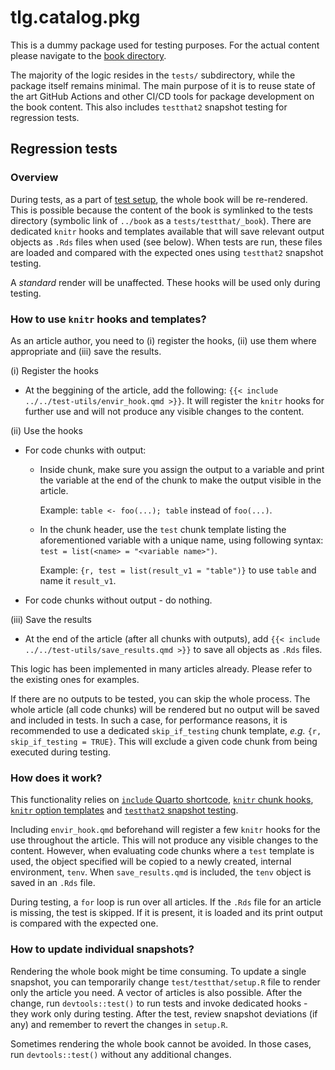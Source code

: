 # tlg.catalog.pkg

This is a dummy package used for testing purposes. For the actual content please navigate to the [book directory](../book).

The majority of the logic resides in the `tests/` subdirectory, while the package itself remains minimal.
The main purpose of it is to reuse state of the art GitHub Actions and other CI/CD tools for package development on the book content.
This also includes `testthat2` snapshot testing for regression tests.

## Regression tests

### Overview

During tests, as a part of [test setup](./tests/testthat/setup.R), the whole book will be re-rendered.
This is possible because the content of the book is symlinked to the tests directory (symbolic link of `../book` as a `tests/testthat/_book`).
There are dedicated `knitr` hooks and templates available that will save relevant output objects as `.Rds` files when used (see below).
When tests are run, these files are loaded and compared with the expected ones using `testthat2` snapshot testing.

A _standard_ render will be unaffected. These hooks will be used only during testing.

### How to use `knitr` hooks and templates?

As an article author, you need to (i) register the hooks, (ii) use them where appropriate and (iii) save the results.

(i) Register the hooks

* At the beggining of the article, add the following: `{{< include ../../test-utils/envir_hook.qmd >}}`.
It will register the `knitr` hooks for further use and will not produce any visible changes to the content.

(ii) Use the hooks

* For code chunks with output:
  * Inside chunk, make sure you assign the output to a variable and print the variable at the end of the chunk to make the output visible in the article.

    Example: `table <- foo(...); table` instead of `foo(...)`.

  * In the chunk header, use the `test` chunk template listing the aforementioned variable with a unique name, using following syntax: `test = list(<name> = "<variable name>")`.

    Example: `{r, test = list(result_v1 = "table")}` to use `table` and name it `result_v1`.

* For code chunks without output - do nothing.

(iii) Save the results

* At the end of the article (after all chunks with outputs), add `{{< include ../../test-utils/save_results.qmd >}}` to save all objects as `.Rds` files.

This logic has been implemented in many articles already. Please refer to the existing ones for examples.

If there are no outputs to be tested, you can skip the whole process.
The whole article (all code chunks) will be rendered but no output will be saved and included in tests.
In such a case, for performance reasons, it is recommended to use a dedicated `skip_if_testing` chunk template, _e.g._ `{r, skip_if_testing = TRUE}`.
This will exclude a given code chunk from being executed during testing.

### How does it work?

This functionality relies on [`include` Quarto shortcode](https://quarto.org/docs/authoring/includes.html), [`knitr` chunk hooks](https://yihui.org/knitr/hooks/), [`knitr` option templates](https://yihui.org/knitr/options/#option-templates) and [`testthat2` snapshot testing](https://testthat.r-lib.org/articles/snapshotting.html).

Including `envir_hook.qmd` beforehand will register a few `knitr` hooks for the use throughout the article.
This will not produce any visible changes to the content.
However, when evaluating code chunks where a `test` template is used, the object specified will be copied to a newly created, internal environment, `tenv`.
When `save_results.qmd` is included, the `tenv` object is saved in an `.Rds` file.

During testing, a `for` loop is run over all articles.
If the `.Rds` file for an article is missing, the test is skipped.
If it is present, it is loaded and its print output is compared with the expected one.

### How to update individual snapshots?

Rendering the whole book might be time consuming.
To update a single snapshot, you can temporarily change `test/testthat/setup.R` file to render only the article you need.
A vector of articles is also possible.
After the change, run `devtools::test()` to run tests and invoke dedicated hooks - they work only during testing.
After the test, review snapshot deviations (if any) and remember to revert the changes in `setup.R`.

Sometimes rendering the whole book cannot be avoided. In those cases, run `devtools::test()` without any additional changes.
